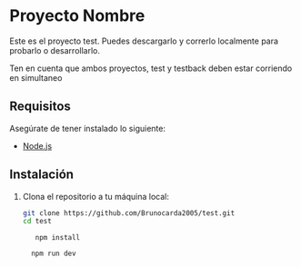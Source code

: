 # Proyecto Nombre

Este es el proyecto test. Puedes descargarlo y correrlo localmente para probarlo o desarrollarlo.

Ten en cuenta que ambos proyectos, test y testback deben estar corriendo en simultaneo 

## Requisitos

Asegúrate de tener instalado lo siguiente:

- [Node.js](https://nodejs.org/)

## Instalación

1. Clona el repositorio a tu máquina local:

   ```bash
   git clone https://github.com/Brunocarda2005/test.git
   cd test
   ```
   ```
      npm install
   ```
   ```
     npm run dev
   ```
